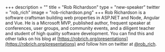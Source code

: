 +++
description = ""
title = "Rob Richardson"
type = "new-speaker"
twitter = "rob_rich"
image = "rob-richardson.png"
+++
Rob Richardson is a software craftsman building web properties in ASP.NET and Node, Angular and Vue. He is a Microsoft MVP, published author, frequent speaker at conferences, user groups, and community events, and a diligent teacher and student of high quality software development. You can find this and other talks on his blog at [https://robrich.org/presentations](https://robrich.org/presentations) and follow him on twitter at [@rob_rich](https://twitter.com/rob_rich).